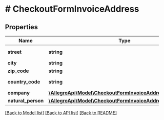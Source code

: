 # # CheckoutFormInvoiceAddress

## Properties

Name | Type | Description | Notes
------------ | ------------- | ------------- | -------------
**street** | **string** | Street name |
**city** | **string** | City name |
**zip_code** | **string** | Postal code |
**country_code** | **string** | Country code |
**company** | [**\AllegroApi\Model\CheckoutFormInvoiceAddressCompany**](CheckoutFormInvoiceAddressCompany.md) |  | [optional]
**natural_person** | [**\AllegroApi\Model\CheckoutFormInvoiceAddressNaturalPerson**](CheckoutFormInvoiceAddressNaturalPerson.md) |  | [optional]

[[Back to Model list]](../../README.md#models) [[Back to API list]](../../README.md#endpoints) [[Back to README]](../../README.md)
